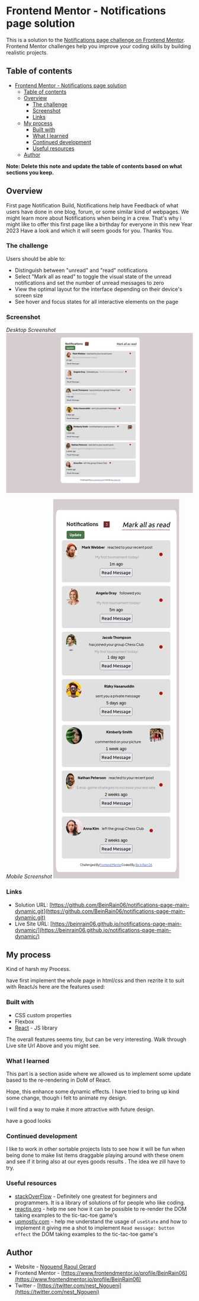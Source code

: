 # Frontend Mentor - Notifications page solution

This is a solution to the [Notifications page challenge on Frontend Mentor](https://www.frontendmentor.io/challenges/notifications-page-DqK5QAmKbC). Frontend Mentor challenges help you improve your coding skills by building realistic projects.

## Table of contents

- [Frontend Mentor - Notifications page solution](#frontend-mentor---notifications-page-solution)
  - [Table of contents](#table-of-contents)
  - [Overview](#overview)
    - [The challenge](#the-challenge)
    - [Screenshot](#screenshot)
    - [Links](#links)
  - [My process](#my-process)
    - [Built with](#built-with)
    - [What I learned](#what-i-learned)
    - [Continued development](#continued-development)
    - [Useful resources](#useful-resources)
  - [Author](#author)

**Note: Delete this note and update the table of contents based on what sections you keep.**

## Overview

First page Notification Build, Notifications help have Feedback of what users have done in one blog, forum, or some similar kind of webpages. We might learn more about Notifications when being in a crew.
That's why i might like to offer this first page like a birthday for everyone in this new Year 2023
Have a look and which it will seem goods for you.
Thanks You.

### The challenge

Users should be able to:

- Distinguish between "unread" and "read" notifications
- Select "Mark all as read" to toggle the visual state of the unread notifications and set the number of unread messages to zero
- View the optimal layout for the interface depending on their device's screen size
- See hover and focus states for all interactive elements on the page

### Screenshot

_Desktop Screenshot_
![./DeskTop_Screenshot.png](./DeskTop_Screenshot.png)

_Mobile Screenshot_
![./Mobile_Screenshot.png](./Mobile_Screenshot.png)

### Links

- Solution URL: [https://github.com/BeinRain06/notifications-page-main-dynamic.git](https://github.com/BeinRain06/notifications-page-main-dynamic.git)
- Live Site URL: [https://beinrain06.github.io/notifications-page-main-dynamic/](https://beinrain06.github.io/notifications-page-main-dynamic/)

## My process

Kind of harsh my Process.

have first implement the whole page in html/css and then rezrite it to suit with ReactJs
here are the features used:

### Built with

- CSS custom properties
- Flexbox
- [React](https://reactjs.org/) - JS library

The overall features seems tiny, but can be very interesting.
Walk through Live site Url Above and you might see.

### What I learned

This part is a section aside where we allowed us to implement some update based to the re-rendering in DoM of React.

Hope, this enhance some dynamic effects. I have tried to bring up kind some change, though i felt to animate my design.

I will find a way to make it more attractive with future design.

have a good looks

### Continued development

I like to work in other sortable projects lists to see how it will be fun when being done to make list items draggable playing around with these onem and see if it bring also at our eyes goods results . The idea we zill have to try.

### Useful resources

- [stackOverFlow](https://www.example.com) - Definitely one greatest for beginners and programmers. It is a library of solutions of for people who like coding.
- [reactjs.org](https://reactjs.org/tutorial/tutorial.html) - help me see how it can be possible to re-render the DOM taking examples to the tic-tac-toe game's
- [upmostly.com](https://upmostly.com/tutorials/simplifying-react-state-and-the-usestate-hook) - help me understand the usage of `useState` and how to implement it giving me a shot to implement `Read message: button effect` the DOM taking examples to the tic-tac-toe game's

## Author

- Website - [Ngouend Raoul Gerard](https://www.your-site.com)
- Frontend Mentor - [https://www.frontendmentor.io/profile/BeinRain06](https://www.frontendmentor.io/profile/BeinRain06)
- Twitter - [https://twitter.com/nest_Ngoueni](https://twitter.com/nest_Ngoueni)
